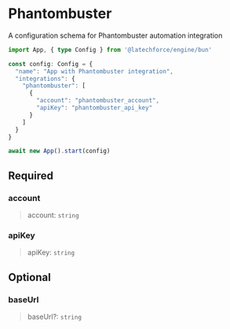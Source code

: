 # Phantombuster

A configuration schema for Phantombuster automation integration

```ts
import App, { type Config } from '@latechforce/engine/bun'

const config: Config = {
  "name": "App with Phantombuster integration",
  "integrations": {
    "phantombuster": [
      {
        "account": "phantombuster_account",
        "apiKey": "phantombuster_api_key"
      }
    ]
  }
}

await new App().start(config)
```
## Required

### account

>account: `string`

### apiKey

>apiKey: `string`

## Optional

### baseUrl

>baseUrl?: `string`

